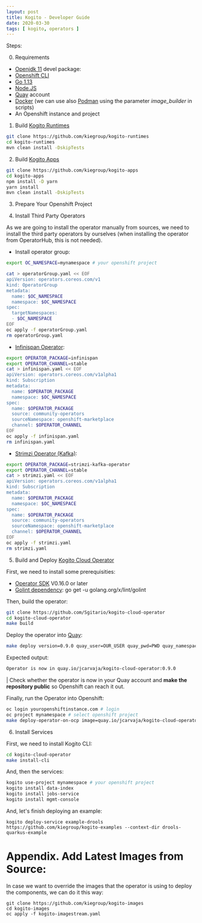 ```yaml
---
layout: post
title: Kogito - Developer Guide
date: 2020-03-30
tags: [ kogito, operators ]
---
```


Steps:

0. Requirements
- [Openjdk 11](https://tecadmin.net/install-java-on-fedora/) devel package:
- [Openshift CLI](https://docs.openshift.com/container-platform/4.2/cli_reference/openshift_cli/getting-started-cli.html)
- [Go 1.13](https://golang.org/)
- [Node.JS](https://docs.npmjs.com/downloading-and-installing-node-js-and-npm)
- [Quay](https://quay.io) account
- [Docker](https://docker.io) (we can use also [Podman](https://podman.io/) using the parameter *image_builder* in scripts)
- An Openshift instance and project

1. Build [Kogito Runtimes](https://github.com/kiegroup/kogito-runtimes)

```sh
git clone https://github.com/kiegroup/kogito-runtimes
cd kogito-runtimes
mvn clean install -DskipTests
```

2. Build [Kogito Apps](https://github.com/kiegroup/kogito-apps)

```sh
git clone https://github.com/kiegroup/kogito-apps
cd kogito-apps
npm install -D yarn
yarn install
mvn clean install -DskipTests
```

3. Prepare Your Openshift Project

4. Install Third Party Operators

As we are going to install the operator manually from sources, we need to install the third party operators by ourselves (when installing the operator from OperatorHub, this is not needed).

- Install operator group:

```sh
export OC_NAMESPACE=mynamespace # your openshift project 

cat > operatorGroup.yaml << EOF
apiVersion: operators.coreos.com/v1
kind: OperatorGroup
metadata:
  name: $OC_NAMESPACE
  namespace: $OC_NAMESPACE
spec:
  targetNamespaces:
  - $OC_NAMESPACE
EOF
oc apply -f operatorGroup.yaml
rm operatorGroup.yaml
```

- [Infinispan Operator](https://infinispan.org/infinispan-operator):

```sh
export OPERATOR_PACKAGE=infinispan
export OPERATOR_CHANNEL=stable
cat > infinispan.yaml << EOF
apiVersion: operators.coreos.com/v1alpha1
kind: Subscription
metadata:
  name: $OPERATOR_PACKAGE
  namespace: $OC_NAMESPACE
spec:
  name: $OPERATOR_PACKAGE
  source: community-operators
  sourceNamespace: openshift-marketplace
  channel: $OPERATOR_CHANNEL
EOF
oc apply -f infinispan.yaml
rm infinispan.yaml
```

- [Strimzi Operator (Kafka)](https://strimzi.io/):

```sh
export OPERATOR_PACKAGE=strimzi-kafka-operator
export OPERATOR_CHANNEL=stable
cat > strimzi.yaml << EOF
apiVersion: operators.coreos.com/v1alpha1
kind: Subscription
metadata:
  name: $OPERATOR_PACKAGE
  namespace: $OC_NAMESPACE
spec:
  name: $OPERATOR_PACKAGE
  source: community-operators
  sourceNamespace: openshift-marketplace
  channel: $OPERATOR_CHANNEL
EOF
oc apply -f strimzi.yaml
rm strimzi.yaml
```

5. Build and Deploy [Kogito Cloud Operator](https://github.com/Sgitario/kogito-cloud-operator)

First, we need to install some prerequisities:

- [Operator SDK](https://github.com/operator-framework/operator-sdk) V0.16.0 or later
- [Golint dependency](golang.org/x/lint/golint): go get -u golang.org/x/lint/golint

Then, build the operator:

```sh
git clone https://github.com/Sgitario/kogito-cloud-operator
cd kogito-cloud-operator
make build
```

Deploy the operator into [Quay](https://quay.io):

```sh
make deploy version=0.9.0 quay_user=OUR_USER quay_pwd=PWD quay_namespace=jcarvaja
```

Expected output:

```sh
Operator is now in quay.io/jcarvaja/kogito-cloud-operator:0.9.0
```

| Check whether the operator is now in your Quay account and **make the repository public** so Openshift can reach it out.

Finally, run the Operator into Openshift:

```sh
oc login youropenshiftinstance.com # login
oc project mynamespace # select openshift project
make deploy-operator-on-ocp image=quay.io/jcarvaja/kogito-cloud-operator:0.9.0
```

6. Install Services

First, we need to install Kogito CLI:

```sh
cd kogito-cloud-operator
make install-cli
```

And, then the services:

```sh
kogito use-project mynamespace # your openshift project 
kogito install data-index
kogito install jobs-service
kogito install mgmt-console
```

And, let's finish deploying an example:

```
kogito deploy-service example-drools https://github.com/kiegroup/kogito-examples --context-dir drools-quarkus-example
```

# Appendix. Add Latest Images from Source:

In case we want to override the images that the operator is using to deploy the components, we can do it this way:

```
git clone https://github.com/kiegroup/kogito-images
cd kogito-images
oc apply -f kogito-imagestream.yaml
```